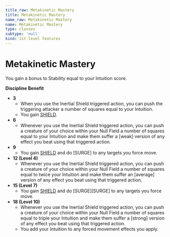 ```yaml
---
title_raw: Metakinetic Mastery
title: Metakinetic Mastery
name_raw: Metakinetic Mastery
name: Metakinetic Mastery
type: classes
subtype: 'null'
kind: 1st-level features
---
```


# Metakinetic Mastery

You gain a bonus to Stability equal to your Intuition score.

**Discipline Benefit**

- **3**
  - When you use the Inertial Shield triggered action, you can push the triggering attacker a number of squares equal to your Intuition.
  - You gain [SHIELD](#shield).
- **6**
  - Whenever you use the Inertial Shield triggered action, you can push a creature of your choice within your Null Field a number of squares equal to your Intuition and make them suffer a \[weak\] version of any effect you beat using that triggered action.
- **9**
  - You gain [SHIELD](#shield) and do \[SURGE\] to any targets you force move.
- **12 (Level 4)**
  - Whenever you use the Inertial Shield triggered action, you can push a creature of your choice within your Null Field a number of squares equal to twice your Intuition and make them suffer an \[average\] version of any effect you beat using that triggered action.
- **15 (Level 7)**
  - You gain [SHIELD](#shield) and do \[SURGE\]\[SURGE\] to any targets you force move.
- **18 (Level 10)**
  - Whenever you use the Inertial Shield triggered action, you can push a creature of your choice within your Null Field a number of squares equal to triple your Intuition and make them suffer a \[strong\] version of any effect you beat using that triggered action.
  - You add your Intuition to any forced movement effects you apply.
